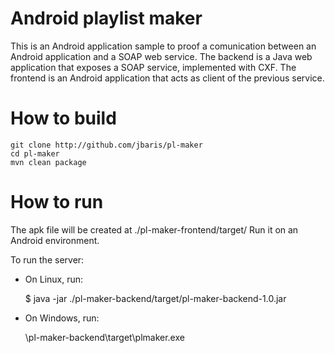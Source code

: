 # Android playlist maker
This is an Android application sample to proof a comunication between an Android application and a SOAP web service.
The backend is a Java web application that exposes a SOAP service, implemented with CXF.
The frontend is an Android application that acts as client of the previous service.

# How to build
    git clone http://github.com/jbaris/pl-maker
    cd pl-maker
    mvn clean package
    
# How to run
The apk file will be created at ./pl-maker-frontend/target/
Run it on an Android environment.

To run the server:
* On Linux, run: 

    $ java -jar ./pl-maker-backend/target/pl-maker-backend-1.0.jar
* On Windows, run: 

    \pl-maker-backend\target\plmaker.exe
